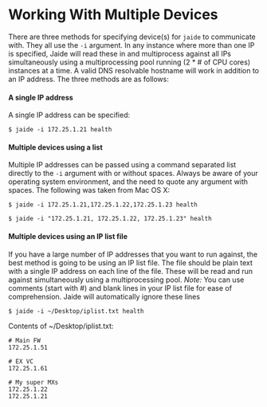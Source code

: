 Working With Multiple Devices
=============================

There are three methods for specifying device(s) for `jaide` to communicate with. They all use the `-i` argument.  In any instance where more than one IP is specified, Jaide will read these in and multiprocess against all IPs simultaneously using a multiprocessing pool running (2 * # of CPU cores) instances at a time. A valid DNS resolvable hostname will work in addition to an IP address. The three methods are as follows:

#### A single IP address

A single IP address can be specified:

	$ jaide -i 172.25.1.21 health

#### Multiple devices using a list

Multiple IP addresses can be passed using a command separated list directly to the `-i` argument with or without spaces. Always be aware of your operating system environment, and the need to quote any argument with spaces. The following was taken from Mac OS X:  

	$ jaide -i 172.25.1.21,172.25.1.22,172.25.1.23 health  

	$ jaide -i "172.25.1.21, 172.25.1.22, 172.25.1.23" health  

#### Multiple devices using an IP list file 

If you have a large number of IP addresses that you want to run against, the best method is going to be using an IP list file. The file should be plain text with a single IP address on each line of the file. These will be read and run against simultaneously using a multiprocessing pool. *Note:* You can use comments (start with #) and blank lines in your IP list file for ease of comprehension. Jaide will automatically ignore these lines

	$ jaide -i ~/Desktop/iplist.txt health

Contents of ~/Desktop/iplist.txt:
	
	# Main FW
	172.25.1.51

	# EX VC
	172.25.1.61

	# My super MXs
	172.25.1.22
	172.25.1.21
